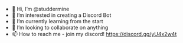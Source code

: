 - 👋 Hi, I’m @studdermine
- 👀 I’m interested in creating a Discord Bot
- 🌱 I’m currently learning from the start
- 💞️ I’m looking to collaborate on anything
- 📫 How to reach me - join my discord! https://discord.gg/yU4x2w4t

<!---
studdermine/studdermine is a ✨ special ✨ repository because its `README.md` (this file) appears on your GitHub profile.
You can click the Preview link to take a look at your changes.
--->
